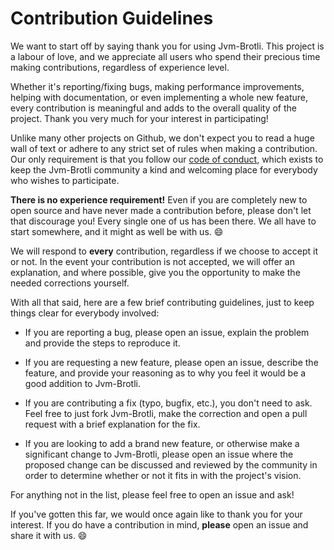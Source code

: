 # Contribution Guidelines

We want to start off by saying thank you for using Jvm-Brotli. This project is a labour of love, and we appreciate all users who spend their precious time making contributions, regardless of experience level.
 
Whether it's reporting/fixing bugs, making performance improvements, helping with documentation, or even implementing a whole new feature, every contribution is meaningful and adds to the overall quality of the project. Thank you very much for your interest in participating!
 
Unlike many other projects on Github, we don't expect you to read a huge wall of text or adhere to any strict set of rules when making a contribution. Our only requirement is that you follow our [code of conduct](https://github.com/nixxcode/jvm-brotli/blob/master/CODE_OF_CONDUCT.md), which exists to keep the Jvm-Brotli community a kind and welcoming place for everybody who wishes to participate.

**There is no experience requirement!** Even if you are completely new to open source and have never made a contribution before, please don't let that discourage you! Every single one of us has been there. We all have to start somewhere, and it might as well be with us. :smile:

We will respond to **every** contribution, regardless if we choose to accept it or not. In the event your contribution is not accepted, we will offer an explanation, and where possible, give you the opportunity to make the needed corrections yourself.

With all that said, here are a few brief contributing guidelines, just to keep things clear for everybody involved:

- If you are reporting a bug, please open an issue, explain the problem and provide the steps to reproduce it.

- If you are requesting a new feature, please open an issue, describe the feature, and provide your reasoning as to why you feel it would be a good addition to Jvm-Brotli.

- If you are contributing a fix (typo, bugfix, etc.), you don't need to ask. Feel free to just fork Jvm-Brotli, make the correction and open a pull request with a brief explanation for the fix.

- If you are looking to add a brand new feature, or otherwise make a significant change to Jvm-Brotli, please open an issue where the proposed change can be discussed and reviewed by the community in order to determine whether or not it fits in with the project's vision.

For anything not in the list, please feel free to open an issue and ask! 

If you've gotten this far, we would once again like to thank you for your interest. If you do have a contribution in mind, **please** open an issue and share it with us. :smile: